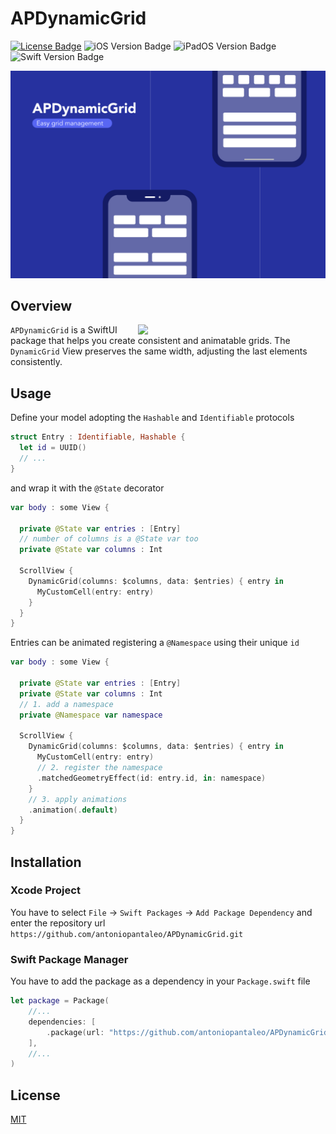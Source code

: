 # APDynamicGrid

[![License Badge](https://img.shields.io/badge/License-MIT-green?style=flat-square)](LICENSE.txt) ![iOS Version Badge](https://img.shields.io/badge/iOS-14.0-informational?style=flat-square&logo=apple&logoColor=white) ![iPadOS Version Badge](https://img.shields.io/badge/iPadOS-14.0-informational?style=flat-square&logo=apple&logoColor=white) ![Swift Version Badge](https://img.shields.io/badge/Swift-5.5-orange?style=flat-square&logo=swift&logoColor=white)

![Package Presentation Image](Assets/APDynamicGrid.png)

## Overview 

<img src="Assets/demo.gif" align="right" width="300"/>

`APDynamicGrid` is a SwiftUI package that helps you create consistent and animatable grids. The `DynamicGrid` View preserves the same width, adjusting the last elements consistently.

## Usage

Define your model adopting the `Hashable` and `Identifiable` protocols

```swift
struct Entry : Identifiable, Hashable {
  let id = UUID()
  // ...
}
```
and wrap it with the `@State` decorator

```swift
var body : some View {
  
  private @State var entries : [Entry]
  // number of columns is a @State var too
  private @State var columns : Int
  
  ScrollView {
    DynamicGrid(columns: $columns, data: $entries) { entry in 
      MyCustomCell(entry: entry)
    }
  }
}
```
Entries can be animated registering a `@Namespace` using their unique `id`

```swift
var body : some View {
  
  private @State var entries : [Entry]
  private @State var columns : Int
  // 1. add a namespace
  private @Namespace var namespace
  
  ScrollView {
    DynamicGrid(columns: $columns, data: $entries) { entry in 
      MyCustomCell(entry: entry)
      // 2. register the namespace
      .matchedGeometryEffect(id: entry.id, in: namespace)
    }
    // 3. apply animations
    .animation(.default)
  }
}
```

## Installation

### Xcode Project

You have to select `File` -> `Swift Packages` -> `Add Package Dependency` and enter the repository url `https://github.com/antoniopantaleo/APDynamicGrid.git`

### Swift Package Manager

You have to add the package as a dependency in your `Package.swift` file
```swift
let package = Package(
    //...
    dependencies: [
        .package(url: "https://github.com/antoniopantaleo/APDynamicGrid.git", upToNextMajor(from: "1.0.0")),
    ],
    //...
)
```

## License
[MIT](LICENSE.txt)
